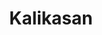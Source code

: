 ---
title: Kalikasan
description: Ang mundo natin ay natatangi. Paano natin aalagaan ang buhay dito?
image:

# Badge style
style:
    background: "#228B22"
    color: "#fff"
---